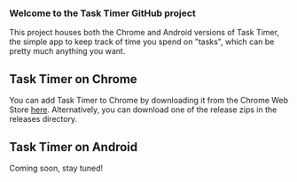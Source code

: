 ### Welcome to the Task Timer GitHub project
This project houses both the Chrome and Android versions of Task Timer, the simple app to keep track of time you spend on "tasks", which can be pretty much anything you want.

## Task Timer on Chrome
You can add Task Timer to Chrome by downloading it from the Chrome Web Store [here](https://chrome.google.com/webstore/detail/task-timer/aomfjmibjhhfdenfkpaodhnlhkolngif).
Alternatively, you can download one of the release zips in the releases directory.

## Task Timer on Android
Coming soon, stay tuned!